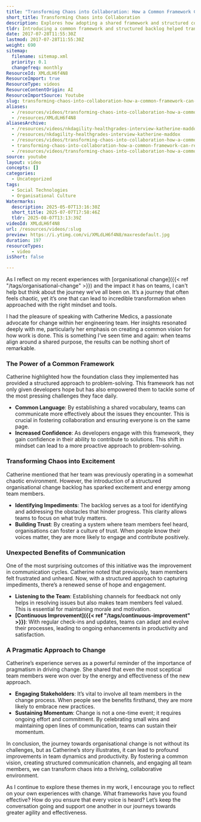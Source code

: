 ```yaml
---
title: "Transforming Chaos into Collaboration: How a Common Framework Can Revolutionise Your Team's Dynamics"
short_title: Transforming Chaos into Collaboration
description: Explores how adopting a shared framework and structured communication can turn team chaos into collaboration, boosting trust, engagement, and continuous improvement.
tldr: Introducing a common framework and structured backlog helped transform a chaotic team environment into one marked by better collaboration, clearer communication, and increased trust. Teams benefited from a shared language, improved confidence, and more effective problem-solving, while regular feedback channels boosted morale and engagement. Development managers should consider adopting structured frameworks and open communication practices to drive positive change and sustain team momentum.
date: 2017-07-28T11:55:30Z
lastmod: 2017-07-28T11:55:30Z
weight: 690
sitemap:
  filename: sitemap.xml
  priority: 0.1
  changefreq: monthly
ResourceId: XMLdLH6f4N8
ResourceImport: true
ResourceType: videos
ResourceContentOrigin: AI
ResourceImportSource: Youtube
slug: transforming-chaos-into-collaboration-how-a-common-framework-can-revolutionise-your-team's-dynamics
aliases:
  - /resources/videos/transforming-chaos-into-collaboration-how-a-common-framework-can-revolutionise-your-team-s-dynamics
  - /resources/XMLdLH6f4N8
aliasesArchive:
  - /resources/videos/nkdagility-healthgrades-interview-katherine-maddox
  - /resources/nkdagility-healthgrades-interview-katherine-maddox
  - /resources/videos/transforming-chaos-into-collaboration-how-a-common-framework-can-revolutionise-your-teams-dynamics
  - transforming-chaos-into-collaboration-how-a-common-framework-can-revolutionise-your-teams-dynamics
  - /resources/videos/transforming-chaos-into-collaboration-how-a-common-framework-can-revolutionise-your-team-s-dynamics
source: youtube
layout: video
concepts: []
categories:
  - Uncategorized
tags:
  - Social Technologies
  - Organisational Culture
Watermarks:
  description: 2025-05-07T13:16:30Z
  short_title: 2025-07-07T17:58:46Z
  tldr: 2025-08-07T13:13:39Z
videoId: XMLdLH6f4N8
url: /resources/videos/:slug
preview: https://i.ytimg.com/vi/XMLdLH6f4N8/maxresdefault.jpg
duration: 197
resourceTypes:
  - video
isShort: false

---
```

As I reflect on my recent experiences with [organisational change]({{< ref "/tags/organisational-change" >}}) and the impact it has on teams, I can't help but think about the journey we’ve all been on. It’s a journey that often feels chaotic, yet it’s one that can lead to incredible transformation when approached with the right mindset and tools. 

I had the pleasure of speaking with Catherine Medics, a passionate advocate for change within her engineering team. Her insights resonated deeply with me, particularly her emphasis on creating a common vision for how work is done. This is something I’ve seen time and again: when teams align around a shared purpose, the results can be nothing short of remarkable.

### The Power of a Common Framework

Catherine highlighted how the foundation class they implemented has provided a structured approach to problem-solving. This framework has not only given developers hope but has also empowered them to tackle some of the most pressing challenges they face daily. 

- **Common Language**: By establishing a shared vocabulary, teams can communicate more effectively about the issues they encounter. This is crucial in fostering collaboration and ensuring everyone is on the same page.
- **Increased Confidence**: As developers engage with this framework, they gain confidence in their ability to contribute to solutions. This shift in mindset can lead to a more proactive approach to problem-solving.

### Transforming Chaos into Excitement

Catherine mentioned that her team was previously operating in a somewhat chaotic environment. However, the introduction of a structured organisational change backlog has sparked excitement and energy among team members. 

- **Identifying Impediments**: The backlog serves as a tool for identifying and addressing the obstacles that hinder progress. This clarity allows teams to focus on what truly matters.
- **Building Trust**: By creating a system where team members feel heard, organisations can foster a culture of trust. When people know their voices matter, they are more likely to engage and contribute positively.

### Unexpected Benefits of Communication

One of the most surprising outcomes of this initiative was the improvement in communication cycles. Catherine noted that previously, team members felt frustrated and unheard. Now, with a structured approach to capturing impediments, there’s a renewed sense of hope and engagement.

- **Listening to the Team**: Establishing channels for feedback not only helps in resolving issues but also makes team members feel valued. This is essential for maintaining morale and motivation.
- **[Continuous Improvement]({{< ref "/tags/continuous-improvement" >}})**: With regular check-ins and updates, teams can adapt and evolve their processes, leading to ongoing enhancements in productivity and satisfaction.

### A Pragmatic Approach to Change

Catherine’s experience serves as a powerful reminder of the importance of pragmatism in driving change. She shared that even the most sceptical team members were won over by the energy and effectiveness of the new approach. 

- **Engaging Stakeholders**: It’s vital to involve all team members in the change process. When people see the benefits firsthand, they are more likely to embrace new practices.
- **Sustaining Momentum**: Change is not a one-time event; it requires ongoing effort and commitment. By celebrating small wins and maintaining open lines of communication, teams can sustain their momentum.

In conclusion, the journey towards organisational change is not without its challenges, but as Catherine’s story illustrates, it can lead to profound improvements in team dynamics and productivity. By fostering a common vision, creating structured communication channels, and engaging all team members, we can transform chaos into a thriving, collaborative environment. 

As I continue to explore these themes in my work, I encourage you to reflect on your own experiences with change. What frameworks have you found effective? How do you ensure that every voice is heard? Let’s keep the conversation going and support one another in our journeys towards greater agility and effectiveness.
